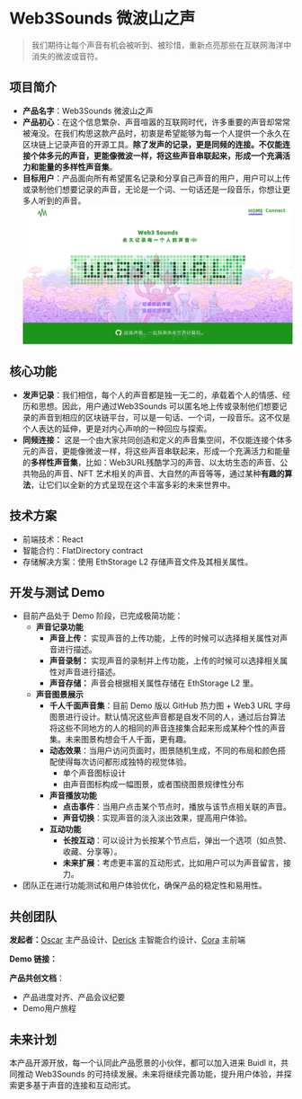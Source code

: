 # Web3Sounds 微波山之声

> 我们期待让每个声音有机会被听到、被珍惜，重新点亮那些在互联网海洋中消失的微波或音符。

## 项目简介

- **产品名字**：Web3Sounds 微波山之声
- **产品初心**：在这个信息繁杂、声音喧嚣的互联网时代，许多重要的声音却常常被淹没。在我们构思这款产品时，初衷是希望能够为每一个人提供一个永久在区块链上记录声音的开源工具。**除了发声的记录，更是同频的连接。**不仅能连接个体多元的声音，更能像微波一样，将这些声音串联起来，形成一个充满活力和能量的**多样性声音集**。
- **目标用户**：产品面向所有希望匿名记录和分享自己声音的用户，用户可以上传或录制他们想要记录的声音，无论是一个词、一句话还是一段音乐，你想让更多人听到的声音。
![Web3Sounds](img/Web3S_draft3.png)


## 核心功能

- **发声记录**：我们相信，每个人的声音都是独一无二的，承载着个人的情感、经历和思想。因此，用户通过Web3Sounds 可以匿名地上传或录制他们想要记录的声音到相应的区块链平台，可以是一句话、一个词，一段音乐。这不仅是个人表达的延伸，更是对内心声响的一种回应与探索。
- **同频连接：** 这是一个由大家共同创造和定义的声音集空间，不仅能连接个体多元的声音，更能像微波一样，将这些声音串联起来，形成一个充满活力和能量的**多样性声音集**，比如：Web3URL残酷学习的声音、以太坊生态的声音、公共物品的声音、NFT 艺术相关的声音、大自然的声音等等，通过某种**有趣的算法**，让它们以全新的方式呈现在这个丰富多彩的未来世界中。

## 技术方案

- 前端技术：React
- 智能合约：FlatDirectory contract
- 存储解决方案：使用 EthStorage L2 存储声音文件及其相关属性。

## 开发与测试 Demo 

- 目前产品处于 Demo 阶段，已完成极简功能：
  - **声音记录功能**
    - **声音上传：** 实现声音的上传功能，上传的时候可以选择相关属性对声音进行描述。
    - **声音录制：** 实现声音的录制并上传功能，上传的时候可以选择相关属性对声音进行描述。
    - **声音存储：** 声音会根据相关属性存储在 EthStorage L2 里。
  - **声音图景展示**
    - **千人千面声音集**：目前 Demo 版以 GitHub 热力图 + Web3 URL 字母图景进行设计。默认情况这些声音都是自发不同的人，通过后台算法将这些不同地方的人的相同的声音连接集合起来形成某种个性的声音集。未来图景构想会千人千面，更有趣。
    - **动态效果**：当用户访问页面时，图景随机生成，不同的布局和颜色搭配使得每次访问都形成独特的视觉体验。
      - 单个声音图标设计
      - 由声音图标构成一幅图景，或者围绕图景规律性分布
    - **声音播放功能**
      - **点击事件**：当用户点击某个节点时，播放与该节点相关联的声音。
      - **声音切换**：实现声音的淡入淡出效果，提高用户体验。
    - **互动功能**
      - **长按互动**：可以设计为长按某个节点后，弹出一个选项（如点赞、收藏、分享等）。
      - **未来扩展**：考虑更丰富的互动形式，比如用户可以为声音留言，接力。
- 团队正在进行功能测试和用户体验优化，确保产品的稳定性和易用性。

## 共创团队

**发起者：**[Oscar](https://github.com/luffythink) 主产品设计、[Derick](https://github.com/DerickIT) 主智能合约设计、[Cora](https://github.com/CHENFANGC) 主前端 

**Demo 链接：**

**产品共创文档**：

- 产品进度对齐、产品会议纪要
- Demo用户旅程

## 未来计划

本产品开源开放，每一个认同此产品愿景的小伙伴，都可以加入进来 Buidl it，共同推动 Web3Sounds 的可持续发展。未来将继续完善功能，提升用户体验，并探索更多基于声音的连接和互动形式。



